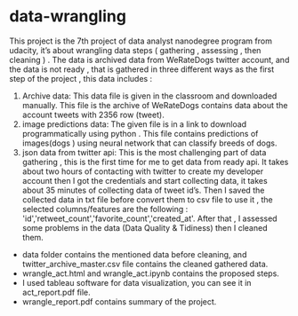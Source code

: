 # data-wrangling
This project is the 7th project of data analyst nanodegree program from udacity, it’s about wrangling data steps ( gathering , assessing , then cleaning ) . The data is archived data from WeRateDogs twitter account, and the data is not ready , that is gathered in three different ways as the first step of the project , this data includes :

1. Archive data: This data file is given in the classroom and downloaded manually. This file is the archive of WeRateDogs contains data about the account tweets with 2356 row (tweet).
2. image predictions data: The given file is in a link to download programmatically using python . This file contains predictions of images(dogs ) using neural network that can classify breeds of dogs.
3. json data from twitter api: This is the most challenging part of data gathering , this is the first time for me to get data from ready api. It takes about two hours of contacting with twitter to create my developer account then I got the credentials and start collecting data, it takes about 35 minutes of collecting data of tweet id’s. Then I saved the collected data in txt file before convert them to csv file to use it , the selected columns/features are the following : 'id','retweet_count','favorite_count','created_at'. After that , I assessed some problems in the data (Data Quality & Tidiness) then I cleaned them.

- data folder contains the mentioned data before cleaning, and twitter_archive_master.csv file contains the cleaned gathered data.
- wrangle_act.html and wrangle_act.ipynb contains the proposed steps.
- I used tableau software for data visualization, you can see it in act_report.pdf file.
- wrangle_report.pdf contains summary of the project.
